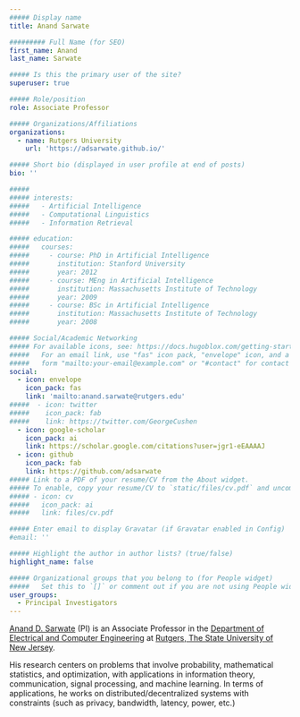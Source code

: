 ```yaml
---
##### Display name
title: Anand Sarwate

######### Full Name (for SEO)
first_name: Anand
last_name: Sarwate

##### Is this the primary user of the site?
superuser: true

##### Role/position
role: Associate Professor

##### Organizations/Affiliations
organizations:
  - name: Rutgers University
    url: 'https://adsarwate.github.io/'

##### Short bio (displayed in user profile at end of posts)
bio: ''

#####
##### interests:
#####   - Artificial Intelligence
#####   - Computational Linguistics
#####   - Information Retrieval

##### education:
#####   courses:
#####     - course: PhD in Artificial Intelligence
#####       institution: Stanford University
#####       year: 2012
#####     - course: MEng in Artificial Intelligence
#####       institution: Massachusetts Institute of Technology
#####       year: 2009
#####     - course: BSc in Artificial Intelligence
#####       institution: Massachusetts Institute of Technology
#####       year: 2008

##### Social/Academic Networking
##### For available icons, see: https://docs.hugoblox.com/getting-started/page-builder/#icons
#####   For an email link, use "fas" icon pack, "envelope" icon, and a link in the
#####   form "mailto:your-email@example.com" or "#contact" for contact widget.
social:
  - icon: envelope
    icon_pack: fas
    link: 'mailto:anand.sarwate@rutgers.edu'
#####  - icon: twitter
#####    icon_pack: fab
#####    link: https://twitter.com/GeorgeCushen
  - icon: google-scholar
    icon_pack: ai
    link: https://scholar.google.com/citations?user=jgr1-eEAAAAJ
  - icon: github
    icon_pack: fab
    link: https://github.com/adsarwate
##### Link to a PDF of your resume/CV from the About widget.
##### To enable, copy your resume/CV to `static/files/cv.pdf` and uncomment the lines below.
##### - icon: cv
#####   icon_pack: ai
#####   link: files/cv.pdf

##### Enter email to display Gravatar (if Gravatar enabled in Config)
#email: ''

##### Highlight the author in author lists? (true/false)
highlight_name: false

##### Organizational groups that you belong to (for People widget)
#####   Set this to `[]` or comment out if you are not using People widget.
user_groups:
  - Principal Investigators
---
```


[Anand D. Sarwate](https://adsarwate.github.io/) (PI) is an Associate Professor in the [Department of Electrical and Computer Engineering](https://www.ece.rutgers.edu) at [Rutgers, The State University of New Jersey](https://www.rutgers.edu). 

His research centers on problems that involve probability, mathematical statistics, and optimization, with applications in information theory, communication, signal processing, and machine learning. In terms of applications, he works on distributed/decentralized systems with constraints (such as privacy, bandwidth, latency, power, etc.)